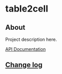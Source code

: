 # table2cell

## About

Project description here.

[API Documentation](docs/source/api.md)

## [Change log](CHANGELOG.md)
